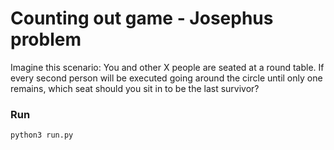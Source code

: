 # Counting out game - Josephus problem

Imagine this scenario:
You and other X people are seated at a round table. If every second person will be executed going around the circle until only one remains, which seat should you sit in to be the last survivor?

### Run
```
python3 run.py
```



